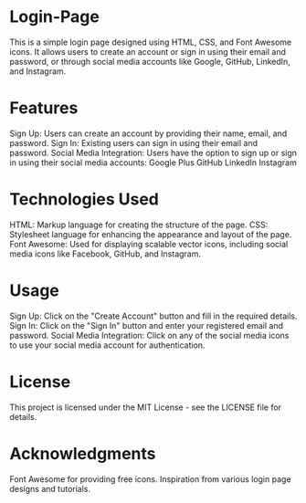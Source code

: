 # Login-Page

This is a simple login page designed using HTML, CSS, and Font Awesome icons. It allows users to create an account or sign in using their email and password, or through social media accounts like Google, GitHub, LinkedIn, and Instagram.

# Features
Sign Up: Users can create an account by providing their name, email, and password.
Sign In: Existing users can sign in using their email and password.
Social Media Integration: Users have the option to sign up or sign in using their social media accounts:
Google Plus
GitHub
LinkedIn
Instagram
# Technologies Used
HTML: Markup language for creating the structure of the page.
CSS: Stylesheet language for enhancing the appearance and layout of the page.
Font Awesome: Used for displaying scalable vector icons, including social media icons like Facebook, GitHub, and Instagram.

# Usage
Sign Up: Click on the "Create Account" button and fill in the required details.
Sign In: Click on the "Sign In" button and enter your registered email and password.
Social Media Integration: Click on any of the social media icons to use your social media account for authentication.

# License
This project is licensed under the MIT License - see the LICENSE file for details.

# Acknowledgments
Font Awesome for providing free icons.
Inspiration from various login page designs and tutorials.

